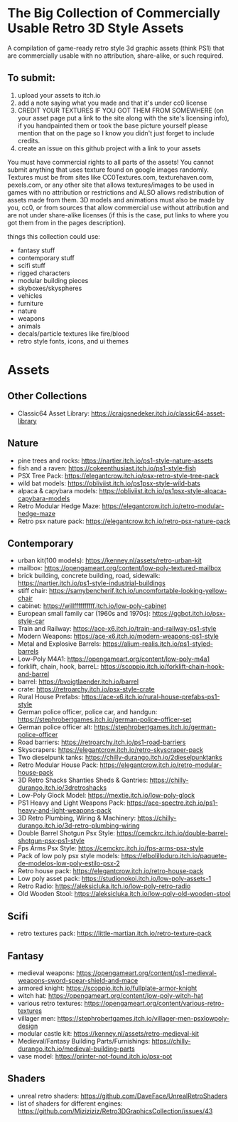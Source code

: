 # The Big Collection of Commercially Usable Retro 3D Style Assets
A compilation of game-ready retro style 3d graphic assets (think PS1) that are commercially usable with no attribution, share-alike, or such required.

## To submit:
1. upload your assets to itch.io
2. add a note saying what you made and that it's under cc0 license
3. CREDIT YOUR TEXTURES IF YOU GOT THEM FROM SOMEWHERE (on your asset page put a link to the site along with the site's licensing info), if you handpainted them or took the base picture yourself please mention that on the page so I know you didn't just forget to include credits.
4. create an issue on this github project with a link to your assets

You must have commercial rights to all parts of the assets! You cannot submit anything that uses texture found on google images randomly. Textures must be from sites like CC0Textures.com, texturehaven.com, pexels.com, or any other site that allows textures/images to be used in games with no attribution or restrictions and ALSO allows redistribution of assets made from them.  3D models and animations must also be made by you, cc0, or from sources that allow commercial use without attribution and are not under share-alike licenses (if this is the case, put links to where you got them from in the pages description).

things this collection could use:
* fantasy stuff
* contemporary stuff
* scifi stuff
* rigged characters
* modular building pieces
* skyboxes/skyspheres
* vehicles
* furniture
* nature
* weapons
* animals
* decals/particle textures like fire/blood
* retro style fonts, icons, and ui themes

# Assets

## Other Collections
* Classic64 Asset Library: https://craigsnedeker.itch.io/classic64-asset-library

## Nature
* pine trees and rocks: https://nartier.itch.io/ps1-style-nature-assets
* fish and a raven: https://cokeenthusiast.itch.io/ps1-style-fish
* PSX Tree Pack: https://elegantcrow.itch.io/psx-retro-style-tree-pack
* wild bat models: https://obliviist.itch.io/ps1psx-style-wild-bats
* alpaca & capybara models: https://obliviist.itch.io/ps1psx-style-alpaca-capybara-models
* Retro Modular Hedge Maze: https://elegantcrow.itch.io/retro-modular-hedge-maze
* Retro psx nature pack: https://elegantcrow.itch.io/retro-psx-nature-pack

## Contemporary
* urban kit(100 models): https://kenney.nl/assets/retro-urban-kit
* mailbox: https://opengameart.org/content/low-poly-textured-mailbox
* brick building, concrete building, road, sidewalk: https://nartier.itch.io/ps1-style-industrial-buildings
* stiff chair: https://samybencherif.itch.io/uncomfortable-looking-yellow-chair
* cabinet: https://willffffffffff.itch.io/low-poly-cabinet
* European small family car (1960s and 1970s): https://ggbot.itch.io/psx-style-car
* Train and Railway: https://ace-x6.itch.io/train-and-railway-ps1-style
* Modern Weapons: https://ace-x6.itch.io/modern-weapons-ps1-style
* Metal and Explosive Barrels: https://alium-realis.itch.io/ps1-styled-barrels
* Low-Poly M4A1: https://opengameart.org/content/low-poly-m4a1
* forklift, chain, hook, barreL: https://scoppio.itch.io/forklift-chain-hook-and-barrel
* barrel: https://bvoigtlaender.itch.io/barrel
* crate: https://retroarchy.itch.io/psx-style-crate
* Rural House Prefabs: https://ace-x6.itch.io/rural-house-prefabs-ps1-style
* German police officer, police car, and handgun: https://stephrobertgames.itch.io/german-police-officer-set
* German police officer alt: https://stephrobertgames.itch.io/german-police-officer
* Road barriers: https://retroarchy.itch.io/ps1-road-barriers
* Skyscrapers: https://elegantcrow.itch.io/retro-skyscraper-pack
* Two dieselpunk tanks: https://chilly-durango.itch.io/2dieselpunktanks
* Retro Modular House Pack: https://elegantcrow.itch.io/retro-modular-house-pack
* 3D Retro Shacks Shanties Sheds & Gantries: https://chilly-durango.itch.io/3dretroshacks
* Low-Poly Glock Model: https://mextie.itch.io/low-poly-glock
* PS1 Heavy and Light Weapons Pack: https://ace-spectre.itch.io/ps1-heavy-and-light-weapons-pack
* 3D Retro Plumbing, Wiring & Machinery: https://chilly-durango.itch.io/3d-retro-plumbing-wiring
* Double Barrel Shotgun Psx Style: https://cemckrc.itch.io/double-barrel-shotgun-psx-ps1-style
* Fps Arms Psx Style: https://cemckrc.itch.io/fps-arms-psx-style
* Pack of low poly psx style models: https://elbolilloduro.itch.io/paquete-de-modelos-low-poly-estilo-psx-2
* Retro house pack: https://elegantcrow.itch.io/retro-house-pack
* Low poly asset pack: https://studionokoi.itch.io/low-poly-assets-1
* Retro Radio: https://aleksicluka.itch.io/low-poly-retro-radio
* Old Wooden Stool: https://aleksicluka.itch.io/low-poly-old-wooden-stool

## Scifi
* retro textures pack: https://little-martian.itch.io/retro-texture-pack

## Fantasy
* medieval weapons: https://opengameart.org/content/ps1-medieval-weapons-sword-spear-shield-and-mace
* armored knight: https://scoppio.itch.io/fullplate-armor-knight
* witch hat: https://opengameart.org/content/low-poly-witch-hat
* various retro textures: https://opengameart.org/content/various-retro-textures
* villager men: https://stephrobertgames.itch.io/villager-men-psxlowpoly-design
* modular castle kit: https://kenney.nl/assets/retro-medieval-kit
* Medieval/Fantasy Building Parts/Furnishings: https://chilly-durango.itch.io/medieval-building-parts
* vase model: https://printer-not-found.itch.io/psx-pot

## Shaders
* unreal retro shaders: https://github.com/DaveFace/UnrealRetroShaders
* list of shaders for different engines: https://github.com/Miziziziz/Retro3DGraphicsCollection/issues/43
